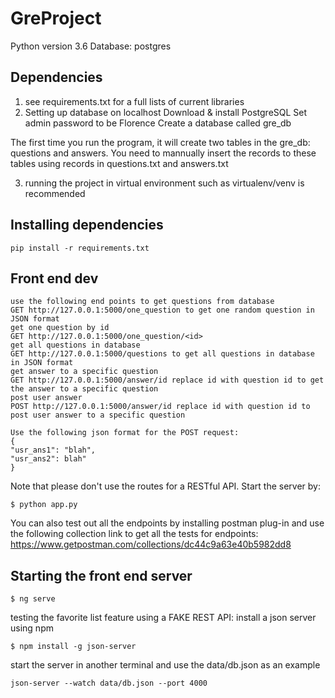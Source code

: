 # GreProject

Python version 3.6
Database: postgres
## Dependencies
1. see requirements.txt for a full lists of current libraries
2. Setting up database on localhost
Download & install PostgreSQL
Set admin password to be Florence
Create a database called gre_db

The first time you run the program, it will create two tables in the gre_db: questions and answers. You need to mannually insert the records to these tables using records in questions.txt and answers.txt

3. running the project in virtual environment such as virtualenv/venv is recommended
## Installing dependencies
```
pip install -r requirements.txt
```
## Front end dev
```
use the following end points to get questions from database
GET http://127.0.0.1:5000/one_question to get one random question in JSON format
get one question by id
GET http://127.0.0.1:5000/one_question/<id>
get all questions in database
GET http://127.0.0.1:5000/questions to get all questions in database in JSON format
get answer to a specific question
GET http://127.0.0.1:5000/answer/id replace id with question id to get the answer to a specific question
post user answer
POST http://127.0.0.1:5000/answer/id replace id with question id to post user answer to a specific question

Use the following json format for the POST request:
{
"usr_ans1": "blah",
"usr_ans2": blah"
}
```
Note that please don't use the routes for a RESTful API. 
Start the server by:
```
$ python app.py
```
You can also test out all the endpoints by installing postman plug-in and use the following collection link to get all
the tests for endpoints:
https://www.getpostman.com/collections/dc44c9a63e40b5982dd8
## Starting the front end server
```
$ ng serve
```
testing the favorite list feature using a FAKE REST API:
install a json server using npm
```
$ npm install -g json-server
```
start the server in another terminal and use the data/db.json as an example
```
json-server --watch data/db.json --port 4000
```
